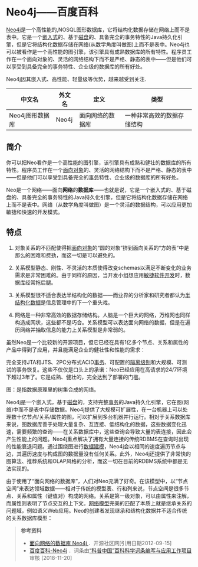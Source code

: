 # Neo4j——百度百科

[Neo4j](https://baike.baidu.com/item/Neo4j)是一个高性能的,NOSQL图形数据库，它将结构化数据存储在网络上而不是表中。它是一个[嵌入式](https://baike.baidu.com/item/%E5%B5%8C%E5%85%A5%E5%BC%8F/575465)的、基于[磁盘](https://baike.baidu.com/item/%E7%A3%81%E7%9B%98/2842227)的、具备完全的事务特性的Java持久化引擎，但是它将结构化数据存储在网络(从数学角度叫做图)上而不是表中。Neo4j也可以被看作是一个高性能的图引擎，该引擎具有成熟数据库的所有特性。程序员工作在一个面向对象的、灵活的网络结构下而不是严格、静态的表中——但是他们可以享受到具备完全的事务特性、企业级的数据库的所有好处。

Neo4j因其嵌入式、高性能、轻量级等优势，越来越受到关注.

| 中文名          | 外文名 | 定义             | 类型                       |
| --------------- | ------ | ---------------- | -------------------------- |
| Neo4j图形数据库 | Neo4j  | 面向网络的数据库 | 一种非常高效的数据存储结构 |

## 简介

你可以把Neo看作是一个高性能的图引擎，该引擎具有成熟和健壮的数据库的所有特性。程序员工作在一个[面向对象](https://baike.baidu.com/item/%E9%9D%A2%E5%90%91%E5%AF%B9%E8%B1%A1)的、灵活的网络结构下而不是严格、静态的表中——但是他们可以享受到具备完全的[事务](https://baike.baidu.com/item/%E4%BA%8B%E5%8A%A1)特性、企业级的数据库的所有好处。

Neo是一个网络——面向**网络**的**数据库**——也就是说，它是一个嵌入式的、基于磁盘的、具备完全的事务特性的Java持久化引擎，但是它将结构化数据存储在网络上而不是表中。网络（从数学角度叫做图）是一个灵活的数据结构，可以应用更加敏捷和快速的开发模式。

## 特点

1. 对象关系的不匹配使得把[面向对象](https://baike.baidu.com/item/%E9%9D%A2%E5%90%91%E5%AF%B9%E8%B1%A1)的“圆的对象”挤到面向关系的“方的表”中是那么的困难和费劲，而这一切是可以避免的。

2. 关系模型静态、刚性、不灵活的本质使得改变schemas以满足不断变化的业务需求是非常困难的。由于同样的原因，当开发小组想应用[敏捷软件开发](https://baike.baidu.com/item/%E6%95%8F%E6%8D%B7%E8%BD%AF%E4%BB%B6%E5%BC%80%E5%8F%91)时，数据库经常拖后腿。

3. 关系模型很不适合表达半结构化的数据——而业界的分析家和研究者都认为[半结构化数据](https://baike.baidu.com/item/%E5%8D%8A%E7%BB%93%E6%9E%84%E5%8C%96%E6%95%B0%E6%8D%AE)是信息管理中的下一个重头戏。

4. 网络是一种非常高效的数据存储结构。人脑是一个巨大的网络，万维网也同样构造成网状，这些都不是巧合。关系模型可以表达面向网络的数据，但是在遍历网络并抽取信息的能力上关系模型是非常弱的。

虽然Neo是一个比较新的开源项目，但它已经在具有1亿多个节点、关系和属性的产品中得到了应用，并且能满足企业的健壮性和性能的需求：

完全支持JTA和JTS、2PC分布式ACID[事务](https://baike.baidu.com/item/%E4%BA%8B%E5%8A%A1)、可配置的[隔离级别](https://baike.baidu.com/item/%E9%9A%94%E7%A6%BB%E7%BA%A7%E5%88%AB)和大规模、可测试的事务恢复。这些不仅仅是口头上的承诺：Neo已经应用在高请求的24/7环境下超过3年了。它是成熟、健壮的，完全达到了部署的门槛。

图：是指数据原理里的树集合成的网络。

Neo4j是一个嵌入式，基于[磁盘](https://baike.baidu.com/item/%E7%A3%81%E7%9B%98)的，支持完整[事务](https://baike.baidu.com/item/%E4%BA%8B%E5%8A%A1)的Java持久化引擎，它在图(网络)中而不是表中存储数据。Neo4j提供了大规模可扩展性，在一台机器上可以处理数十亿节点/关系/属性的图，可以扩展到多台机器并行运行。相对于关系数据库来说，图数据库善于处理大量复杂、互连接、低结构化的数据，这些数据变化迅速，需要频繁的查询——在关系数据库中，这些查询会导致大量的表连接，因此会产生性能上的问题。Neo4j重点解决了拥有大量连接的传统RDBMS在查询时出现的性能衰退问题。通过围绕图进行[数据建模](https://baike.baidu.com/item/%E6%95%B0%E6%8D%AE%E5%BB%BA%E6%A8%A1)，Neo4j会以相同的速度遍历节点与边，其遍历速度与构成图的数据量没有任何关系。此外，Neo4j还提供了非常快的图算法、推荐系统和OLAP风格的分析，而这一切在目前的RDBMS系统中都是无法实现的。

由于使用了“面向网络的数据库”，人们对Neo充满了好奇。在该模型中，以“节点空间”来表达领域数据——相对于传统的模型表、行和列来说，节点空间是很多节点、关系和属性（键值对）构成的网络。关系是第一级对象，可以由属性来注解，而属性则表明了节点交互的上下文。[网络模型](https://baike.baidu.com/item/%E7%BD%91%E7%BB%9C%E6%A8%A1%E5%9E%8B)完美的匹配了本质上就是继承关系的问题域，例如语义Web应用。Neo的创建者发现继承和结构化数据并不适合传统的关系数据库模型：

> **参考资料**
>
> * [面向网络的数据库 Neo4j ](https://baike.baidu.com/redirect/3a6dADAejqDyBkeCtuKdYuCBDUzNe_eFqLufa2DP4OLQYK4A0CPHp1QkFWPrMCGyiAS-rlMnyamOVxY)  ．开源社区网[引用日期2012-09-15]
> * [百度百科-Neo4j](https://baike.baidu.com/item/Neo4j/9952114?fr=aladdin)  ．词条由[“科普中国”百科科学词条编写与应用工作项目](https://baike.baidu.com/science) 审核 [2018-11-20]